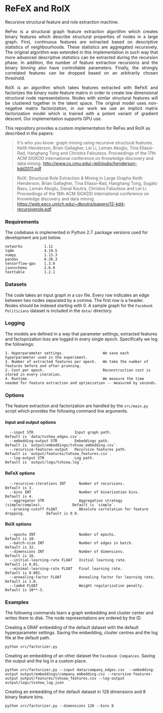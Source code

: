 # ReFeX and RolX
Recursive structural feature and role extraction machine.
<p align="justify">
ReFex is a structural graph feature extraction algorithm which creates binary features which describe structural properties of nodes in a large graph. First, continuous features are extracted based on descriptive statistics of neighbourhoods. These statistics are aggregated recursively. The original algorithm was extended in this implementation in such way that more advanced descriptive statistics can be extracted during the recursion phase. In addition, the number of feature extraction recursions and the binary binning also have controllable parameters. Finally, the strongly correlated features can be dropped based on an arbitrarily  chosen threshold.
</p>
<p align="justify">
RolX is an algorithm which takes features extracted with ReFeX and factorizes the binary node-feature matrix in order to create low dimensional structural node representations. Nodes with similar structural features will be clustered together in the latent space. The original model uses non-negative matrix factorization, in our work we use an implicit matrix factorization model which is trained with a potent variant of gradient descent. Our implementation supports GPU use.
</p>

This repository provides a custom implementation for ReFex and RolX as described in the papers:

> It's who you know: graph mining using recursive structural features.
> Keith Henderson, Brian Gallagher, Lei Li, Leman Akoglu, Tina Eliassi-Rad, Hanghang Tong and Christos Faloutsos.
> Proceedings of the 17th ACM SIGKDD international conference on Knowledge discovery and data mining.
> http://www.cs.cmu.edu/~leili/pubs/henderson-kdd2011.pdf


> RolX: Structural Role Extraction & Mining in Large Graphs
> Keith Henderson, Brian Gallagher, Tina Eliassi-Rad, Hanghang Tong, Sugato Basu, Leman Akoglu, Danai Koutra, Christos Faloutsos and Lei Li.
> Proceedings of the 18th ACM SIGKDD international conference on Knowledge discovery and data mining.
> https://web.eecs.umich.edu/~dkoutra/papers/12-kdd-recursiverole.pdf

### Requirements

The codebase is implemented in Python 2.7.
package versions used for development are just below.
```
networkx          1.11
tqdm              4.19.5
numpy             1.13.3
pandas            0.20.3
tensorflow-gpu    1.3.0
jsonschema        2.6.0
texttable         1.2.1
```

### Datasets

The code takes an input graph in a csv file. Every row indicates an edge between two nodes separated by a comma. The first row is a header. Nodes should be indexed starting with 0. A sample graph for the `Facebook Politicians` dataset is included in the  `data/` directory.

### Logging

The models are defined in a way that parameter settings, extracted features and factoprization loss are logged in every single epoch. Specifically we log the followings:

```
1. Hyperparameter settings.                  We save each hyperparameter used in the experiment.
3. Number of extracted features per epoch.   We take the number of features before and after prunning.
2. Cost per epoch.                           Reconstruction cost is stored in every iteration.
4. Runtime.                                  We measure the time needed for feature extraction and optimization -- measured by seconds.
```

### Options

The feature extraction and factorization are handled by the `src/main.py` script which provides the following command line arguments.

#### Input and output options

```
  --input STR                   Input graph path.                                 Default is `data/tvshow_edges.csv`.
  --embedding-output STR        Embeddings path.                                  Default is `output/embeddings/tvhsow_embedding.csv`.
  --recursive-features-output   Recursive features path.                          Default is `output/features/tvhsow_features.csv`.
  --log-output STR              Log path.                                         Default is `output/logs/tvhsow.log`.
```

#### ReFeX options

```
  --recursive-iterations INT      Number of recursions.                               Default is 3.
  --bins INT                      Number of binarization bins.                        Default is 4.
  --aggregator STR                Aggregation strategy (simple/complex).              Default is `simple`.
  --pruning-cutoff FLOAT          Absolute correlation for feature dropping.          Default is 0.9.
```

#### RolX options

```
  --epochs INT                    Number of epochs.                                   Default is 10.
  --batch-size INT                Number of edges in batch.                           Default is 32.
  --dimensions INT                Number of dimensions.                               Default is 16.
  --initial-learning-rate FLOAT   Initial learning rate.                              Default is 0.01.
  --minimal-learning-rate FLOAT   Final learning rate.                                Default is 0.001.
  --annealing-factor FLOAT        Annealing factor for learning rate.                 Default is 1.0.
  --lambd FLOAT                   Weight regularization penalty.                      Default is 10**-3.
```

### Examples

The following commands learn a graph embedding and cluster center and writes them to disk. The node representations are ordered by the ID.

Creating a GRAF embedding of the default dataset with the default hyperparameter settings. Saving the embedding, cluster centres and the log file at the default path.

```
python src/factorizer.py
```
Creating an embedding of an other dataset the `Facebook Companies`. Saving the output and the log in a custom place.

```
python src/factorizer.py --input data/company_edges.csv  --embedding-output output/embeddings/company_embedding.csv --recursive-features-output output/features/tvhsow_features.csv --log-output output/logs/tvshow_log.json
```

Creating an embedding of the default dataset in 128 dimensions and 8 binary feature bins.

```
python src/factorizer.py --dimensions 128 --bins 8
```
